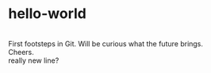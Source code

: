 # hello-world
<br>
First footsteps in Git. Will be curious what the future brings.<br>
Cheers.<br>
really new line?
